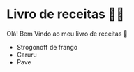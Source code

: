 # Livro de receitas :man_cook:

Olá! Bem Vindo ao meu livro de receitas :wave:

- Strogonoff de frango
- Caruru
- Pave
